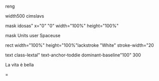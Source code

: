 reng

width500 cimslavs

mask idosas" x="0" "0" width="100%" height="100%"

mask Units user Spaceuse

rect width="100%" height="100%"lackstroke "White" stroke-width="20

text class-lextal" text-anchor-toddie dominant-baseline"100" 300

La vita è bella

=
